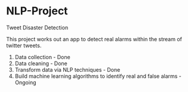 # NLP-Project
Tweet Disaster Detection 

This project works out an app to detect real alarms within the stream of twitter tweets.
1) Data collection - Done
2) Data cleaning - Done
3) Transform data via NLP techniques - Done
4) Build machine learning algorithms to identify real and false alarms - Ongoing
